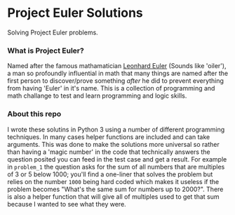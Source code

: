 # Project Euler Solutions
Solving Project Euler problems.

### What is Project Euler?
Named after the famous mathamatician [Leonhard Euler](https://en.wikipedia.org/wiki/Leonhard_Euler) (Sounds like 'oiler'), a man so profoundly influential in math that many things are named after the first person to discover/prove something *after* he did to prevent everything from having 'Euler' in it's name. 
This is a collection of programming and math challange to test and learn programming and logic skills.  

### About this repo
I wrote these solutins in Python 3 using a number of different programming techniques. In many cases helper functions are included and can take arguments. This was done to make the solutions more universal so rather than having a 'magic number' in the code that technically answers the question posited you can feed in the test case and get a result. For example in `problem_1` the question asks for the sum of all numbers that are multiples of 3 or 5 below 1000; you'll find a one-liner that solves the problem but relies on the number `1000` being hard coded which makes it useless if the problem becomes "What's the same sum for numbers up to 2000?". There is also a helper function that will give all of multiples used to get that sum because I wanted to see what they were.